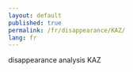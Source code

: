 ```yaml
---
layout: default
published: true
permalink: /fr/disappearance/KAZ/
lang: fr
---
```


disappearance analysis KAZ
